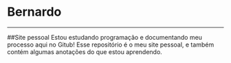 # Bernardo
---
##Site pessoal
Estou estudando programação e documentando meu processo aqui no Gitub! Esse repositório é o meu site pessoal, e também contém algumas anotações do que estou aprendendo.
